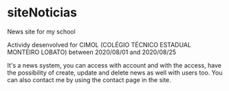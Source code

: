 # siteNoticias
News site for my school

Actividy desenvolved for CIMOL (COLÉGIO TÉCNICO ESTADUAL MONTEIRO LOBATO) between 2020/08/01 and 2020/08/25

It's a news system, you can access with account and with the access, have the possibility of create, update and delete news as well with users too. You can also contact me by using the contact page in the site.  
